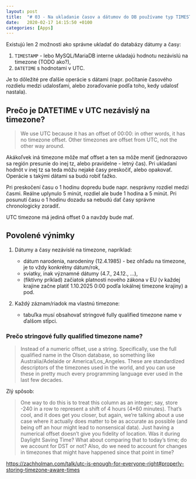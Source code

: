 ```yaml
---
layout: post
title:  "# 03 - Na ukladanie časov a dátumov do DB používame typ TIMESTAMP alebo typ DATETIME s hodnotami v UTC"
date:   2020-02-17 14:15:50 +0100
categories: [Apps]
---
```


Existujú len 2 možnosti ako správne ukladať do databázy dátumy a časy:
1. `TIMESTAMP` - lebo MySQL/MariaDB interne ukladajú hodnotu nezávislú na timezone (TODO ako?),
2. `DATETIME` s hodnotami v UTC.

Je to dôležité pre ďalšie operácie s dátami (napr. počítanie časového rozdielu medzi udalosťami, alebo zoraďovanie podľa toho, kedy udalosť nastala).

## Prečo je DATETIME v UTC nezávislý na timezone?
> We use UTC because it has an offset of 00:00: in other words, it has no timezone offset. Other timezones are offset from UTC, not the other way around.

Akákoľvek iná timezone môže mať offset a ten sa môže meniť (jednorazovo sa región presunie do inej tz, alebo pravidelne - letný čas). Pri ukladaní hodnôt v inej tz sa teda môžu nejaké časy preskočiť, alebo opakovať. Operácie s takými dátami sa budú robiť ťažko.

Pri preskočení času o 1 hodinu dopredu bude napr. nesprávny rozdiel medzi časmi. Reálne uplynulo 5 minút, rozdiel ale bude 1 hodina a 5 minút.
Pri posunutí času o 1 hodinu dozadu sa nebudú dať časy správne chronologicky zoradiť.

UTC timezone má jediná offset 0 a navždy bude mať.

## Povolené výnimky

1. Dátumy a časy nezávislé na timezone, napríklad:
    * dátum narodenia, narodeniny (12.4.1985) - bez ohľadu na timezone, je to vždy konkrétny dátum/rok,
    * sviatky, inak významné dátumy (4.7., 24.12., ...),
    * (fiktívny príklad) začiatok platnosti nového zákona v EU (v každej krajine začne platiť 1.10.2025 0:00 podľa lokálnej timezone krajiny) a pod.

2. Každý záznam/riadok ma vlastnú timezone:
    * tabuľka musí obsahovať stringové fully qualified timezone name v ďalšom stĺpci.

### Prečo stringové fully qualified timezone name?

> Instead of a numeric offset, use a string. Specifically, use the full qualified name in the Olson database, so something like Australia/Adelaide or America/Los_Angeles. These are standardized descriptors of the timezones used in the world, and you can use these in pretty much every programming language ever used in the last few decades.

Zlý spôsob: 
> One way to do this is to treat this column as an integer; say, store -240 in a row to represent a shift of 4 hours (4*60 minutes). That’s cool, and it does get you closer, but again, we’re talking about a use case where it actually does matter to be as accurate as possible (and being off an hour might lead to nonsensical data). Just having a numerical offset doesn’t give you fidelity of location. Was it during Daylight Saving Time? What about comparing that to today’s time; do we account for DST or not? Also, do we need to account for changes in timezones that might have happened since that point in time?

https://zachholman.com/talk/utc-is-enough-for-everyone-right#properly-storing-timezone-aware-times 
